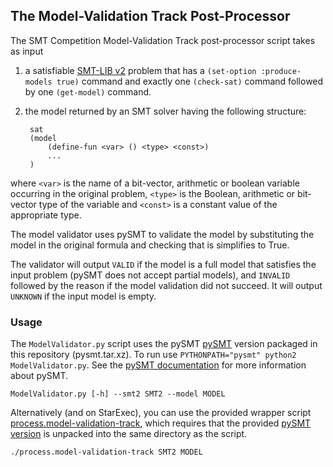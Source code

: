## The Model-Validation Track Post-Processor

The SMT Competition Model-Validation Track post-processor script takes as input

1. a satisfiable [SMT-LIB v2](http://www.smt-lib.org) problem that has a
  `(set-option :produce-models true)` command and exactly one `(check-sat)`
  command followed by one `(get-model)` command.

2. the model returned by an SMT solver having the following structure:
   ```
    sat
    (model
        (define-fun <var> () <type> <const>)
        ...
    )
    ```
  where `<var>` is the name of a bit-vector, arithmetic or boolean variable
  occurring in the original problem, `<type>` is the Boolean, arithmetic or
  bit-vector type of the variable and `<const>` is a constant value of the
  appropriate type.

The model validator uses pySMT to validate the model by substituting the model
in the original formula and checking that is simplifies to True.

The validator will output `VALID` if the model is a full model that satisfies
the input problem (pySMT does not accept partial models), and `INVALID` followed
by the reason if the model validation did not succeed. It will output `UNKNOWN`
if the input model is empty.

### Usage

The `ModelValidator.py` script uses the pySMT [pySMT](https://github.com/pysmt/pysmt)
version packaged in this repository (pysmt.tar.xz). To run use `PYTHONPATH="pysmt" python2 ModelValidator.py`.
See the [pySMT documentation](https://pysmt.readthedocs.io)
for more information about pySMT.

```
ModelValidator.py [-h] --smt2 SMT2 --model MODEL
```

Alternatively (and on StarExec), you can use the provided wrapper script
[process.model-validation-track](process.model-validation-track), which
requires that the provided [pySMT version](pysmt.tar.xz) is unpacked into the
same directory as the script.

```
./process.model-validation-track SMT2 MODEL
```
